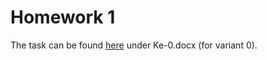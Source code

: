 # Homework 1

The task can be found [here](http://www.tud.ttu.ee/im/Vladimir.Viies/materials/IAX0584PROGRAMMEERIMINE%20II/PR2_iax0584/PR2en/pr2_en20/home_kodune1P2/) under Ke-0.docx (for variant 0).
